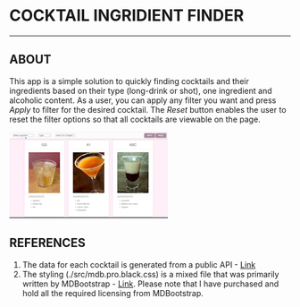 COCKTAIL INGRIDIENT FINDER
=========================
-------------------------

ABOUT
-----

This app is a simple solution to quickly finding cocktails and their ingredients based on their type (long-drink or shot), one
ingredient and alcoholic content. As a user, you can apply any filter you want and press *Apply* to filter for the 
desired cocktail. The *Reset* button enables the user to reset the filter options so that all cocktails are viewable on the page.

![Image](https://github.com/Baskakovs/phase-1-project/blob/main/phase-1-project/short-walk-through.gif)

REFERENCES
----------

1. The data for each cocktail is generated from a public API - [Link](https://www.thecocktaildb.com/api/json/v1/1/search.php?s)
2. The styling (./src/mdb.pro.black.css) is a mixed file that was primarily written by MDBootstrap - [Link](https://mdbootstrap.com/). Please note that I have purchased and hold all the required licensing from MDBootstrap.





